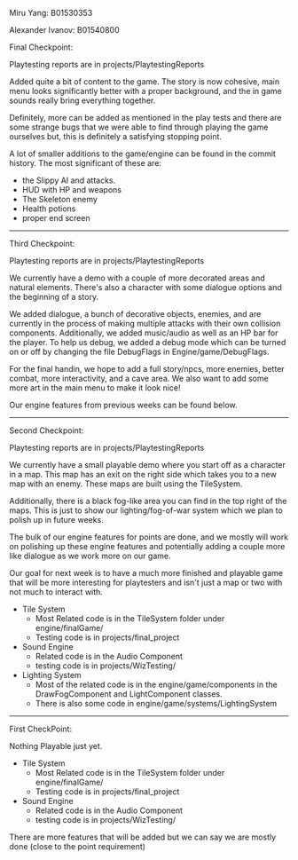 
Miru Yang: B01530353

Alexander Ivanov: B01540800


Final Checkpoint:

Playtesting reports are in projects/PlaytestingReports

Added quite a bit of content to the game.
The story is now cohesive, main menu looks significantly better with a proper background, 
and the in game sounds really bring everything together.

Definitely, more can be added as mentioned in the play tests and there are some strange 
bugs that we were able to find through playing the game ourselves but, this is definitely 
a satisfying stopping point.

A lot of smaller additions to the game/engine can be found in the commit history.
The most significant of these are:
- the Slippy AI and attacks.
- HUD with HP and weapons
- The Skeleton enemy
- Health potions
- proper end screen

------------------------------------------

Third Checkpoint:

Playtesting reports are in projects/PlaytestingReports

We currently have a demo with a couple of more decorated areas and natural elements. There's
also a character with some dialogue options and the beginning of a story.

We added dialogue, a bunch of decorative objects, enemies, and are currently in the process
of making multiple attacks with their own collision components. Additionally, we added music/audio
as well as an HP bar for the player. To help us debug, we added a debug mode which can be turned
on or off by changing the file DebugFlags in Engine/game/DebugFlags.

For the final handin, we hope to add a full story/npcs, more enemies, better combat, more interactivity,
and a cave area. We also want to add some more art in the main menu to make it look nice!

Our engine features from previous weeks can be found below.


------------------------------------------

Second Checkpoint:

Playtesting reports are in projects/PlaytestingReports

We currently have a small playable demo where you start off as a character in a map.
This map has an exit on the right side which takes you to a new map with an enemy.
These maps are built using the TileSystem.

Additionally, there is a black fog-like area you can find in the top right of the maps.
This is just to show our lighting/fog-of-war system which we plan to polish up in future weeks.

The bulk of our engine features for points are done, and we mostly will work on polishing up
these engine features and potentially adding a couple more like dialogue as we work more on 
our game.

Our goal for next week is to have a much more finished and playable game that will be more
interesting for playtesters and isn't just a map or two with not much to interact with.


- Tile System
    - Most Related code is in the TileSystem folder under engine/finalGame/
    - Testing code is in projects/final_project
- Sound Engine
    - Related code is in the Audio Component
    - testing code is in projects/WizTesting/
- Lighting System
    - Most of the related code is in the engine/game/components in the DrawFogComponent and 
    LightComponent classes.
    - There is also some code in engine/game/systems/LightingSystem
    
------------------------------------------

First CheckPoint:

Nothing Playable just yet.

- Tile System
    - Most Related code is in the TileSystem folder under engine/finalGame/
    - Testing code is in projects/final_project
- Sound Engine
    - Related code is in the Audio Component
    - testing code is in projects/WizTesting/
    
There are more features that will be added but we can say we are mostly done (close to the point requirement)



